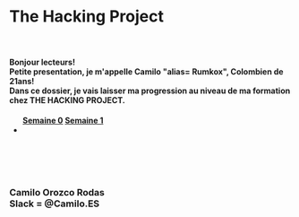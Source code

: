 <h1>The Hacking Project</h1>
<br/>
<h4>Bonjour lecteurs! <br/>
Petite presentation, je m'appelle Camilo "alias= Rumkox", Colombien de 21ans!
<br/>
Dans ce dossier, je vais laisser ma progression au niveau de ma formation chez THE HACKING PROJECT. 
<br/>
</h4>
<h4><ul>
	<a href="https://github.com/rumkox/TheHackingProject2018/tree/master/semaine0"> Semaine 0</a>
	<a href="https://github.com/rumkox/TheHackingProject2018/tree/master/semaine1"> Semaine 1</a><li/>
</h4>
<br/><br/><br/>
<h3> Camilo Orozco Rodas<br/>
Slack = @Camilo.ES <br/>
